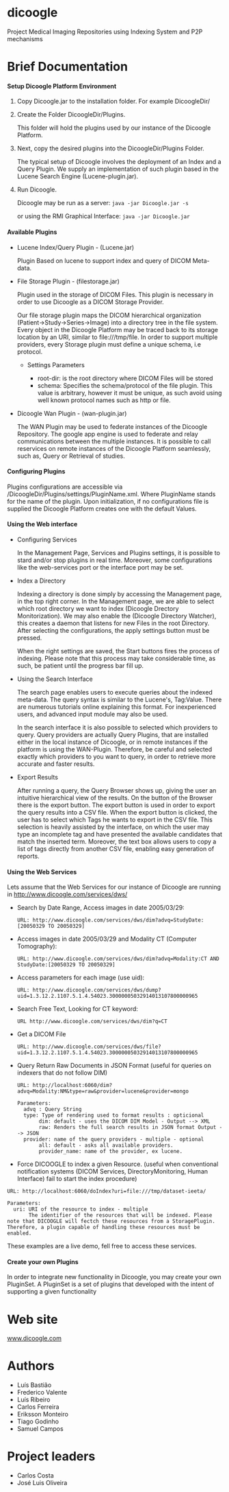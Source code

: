 dicoogle
========

Project  Medical Imaging Repositories using Indexing System and P2P mechanisms



Brief Documentation
========


#### Setup Dicoogle Platform Environment
  1. Copy Dicoogle.jar to the installation folder. For example DicoogleDir/
  2. Create the Folder DicoogleDir/Plugins.

      This folder will hold the plugins used by our instance of the Dicoogle Platform.
  3. Next, copy the desired plugins into the DicoogleDir/Plugins Folder.
      
      The typical setup of Dicoogle involves the deployment of an Index and a Query Plugin. 
      We supply an implementation of such plugin based in the Lucene Search Engine (Lucene-plugin.jar). 
  4. Run Dicoogle.
  
      Dicoogle may be run as a server: ```java -jar Dicoogle.jar -s```

      or using the RMI Graphical Interface: ```java -jar Dicoogle.jar```

#### Available Plugins
  * Lucene Index/Query Plugin - (Lucene.jar)
      
      Plugin Based on lucene to support index and query of DICOM Meta-data.
  * File Storage Plugin - (filestorage.jar)

      Plugin used in the storage of DICOM Files. This plugin is necessary in order to use Dicoogle as a DICOM Storage Provider.
      
      Our file storage plugin maps the DICOM hierarchical organization (Patient->Study->Series->Image) into a directory tree in the file system. Every object in the Dicoogle Platform may be traced back to its storage location by an URI, similar to file:///tmp/file. In order to support multiple providers, every Storage plugin must define a unique schema, i.e protocol. 
      
      * Settings Parameters
      
        * root-dir: is the root directory where DICOM Files will be stored
        *  schema: Specifies the schema/protocol of the file plugin. This value is arbitrary, however it must be unique, as such avoid using well known protocol names such as http or file.

  * Dicoogle Wan Plugin - (wan-plugin.jar)

      The WAN Plugin may be used to federate instances of the Dicoogle Repository. The google app engine is used to federate and relay communications between the multiple instances.
      It is possible to call reservices on remote instances of the Dicoogle Platform seamlessly, such as, Query or Retrieval of studies.

#### Configuring Plugins

  Plugins configurations are accessible via /DicoogleDir/Plugins/settings/PluginName.xml. Where PluginName stands for the name of the plugin.
  Upon initialization, if no configurations file is supplied the Dicoogle Platform creates one with the default Values.

#### Using the Web interface

  * Configuring Services

      In the Management Page, Services and Plugins settings, it is possible to stard and/or stop plugins in real time. Moreover, some configurations like the web-services port or the interface port may be set.

  * Index a Directory

      Indexing a directory is done simply by accessing the Management page, in the top right corner. 
      In the Management page, we are able to select which root directory we want to index (Dicoogle Drectory Monitorization). We may also enable the (Dicoogle Directory Watcher), this creates a daemon that listens for new Files in the root Directory.
      After selecting the configurations, the apply settings button must be pressed.
      
      When the right settings are saved, the Start buttons fires the process of indexing. Please note that this process may take considerable time, as such, be patient until the progress bar fill up.

  * Using the Search Interface

      The search page enables users to execute queries about the indexed meta-data.
      The query syntax is similar to the Lucene's, Tag:Value. There are numerous tutorials online explaining this format. For inexperienced users, and advanced input module may also be used.
      
      In the search interface it is also possible to selected which providers to query. Query providers are actually Query Plugins, that are installed either in the local instance of Dicoogle, or in remote instances if the platform is using the WAN-Plugin. Therefore, be careful and selected exactly which providers to you want to query, in order to retrieve more accurate and faster results.

  * Export Results 

      After running a query, the Query Browser shows up, giving the user an intuitive hierarchical view of the results. On the button of the Browser there is the export button. The export button is used in order to export the query results into a CSV file. When the export button is clicked, the user has to select which Tags he wants to export in the CSV file. This selection is heavily assisted by the interface, on which the user may type an incomplete tag and have presented the available candidates that match the inserted term. Moreover, the text box allows users to copy a list of tags directly from another CSV file, enabling easy generation of reports.


#### Using the Web Services

  Lets assume that the Web Services for our instance of Dicoogle are running in http://www.dicoogle.com/services/dws/
    
  * Search by Date Range, Access images in date 2005/03/29:

    ```URL: http://www.dicoogle.com/services/dws/dim?advq=StudyDate:[20050329 TO 20050329]```
        
  * Access images in date 2005/03/29 and Modality CT (Computer Tomography):
        
    ```URL: http://www.dicoogle.com/services/dws/dim?advq=Modality:CT AND StudyDate:[20050329 TO 20050329]```

  * Access parameters for each image (use uid):

    ```URL: http://www.dicoogle.com/services/dws/dump?uid=1.3.12.2.1107.5.1.4.54023.30000005032914013107800000965```

  * Search Free Text, Looking for CT keyword:

    ```URL http://www.dicoogle.com/services/dws/dim?q=CT```

  * Get a DICOM File

    ```URL: http://www.dicoogle.com/services/dws/file?uid=1.3.12.2.1107.5.1.4.54023.30000005032914013107800000965```

  * Query Return Raw Documents in JSON Format (useful for queries on indexers that do not follow DIM)
  
    ```URL: http://localhost:6060/dim?advq=Modality:NM&type=raw&provider=lucene&provider=mongo```
    ```
    Parameters:
      advq : Query String
      type: Type of rendering used to format results : opticional
           dim: default - uses the DICOM DIM Model - Output --> XML
           raw: Renders the full search results in JSON format Output --> JSON
      provider: name of the query providers - multiple - optional
           all: default - asks all available providers.
           provider_name: name of the provider, ex lucene.
    ```

  * Force DICOOGLE to index a given Resource. (useful when conventional notification systems (DICOM Services, DirectoryMonitoring, Human Interface) fail to start the index procedure)

  ```URL: http://localhost:6060/doIndex?uri=file:///tmp/dataset-ieeta/```
  ```
  Parameters:
    uri: URI of the resource to index - multiple
         The identifier of the resources that will be indexed. Please note that DICOOGLE will fectch these resources from a StoragePlugin. Therefore, a plugin capable of handling these resources must be enabled.
  ```

  These examples are a live demo, fell free to access these services.

#### Create your own Plugins

  In order to integrate new functionality in Dicoogle, you may create your own PluginSet. A PluginSet is a set of plugins that developed with the intent of supporting a given functionality




Web site
========

www.dicoogle.com


Authors
========

* Luís Bastião
* Frederico Valente
* Luís Ribeiro
* Carlos Ferreira
* Eriksson Monteiro
* Tiago Godinho
* Samuel Campos



Project leaders
========

* Carlos Costa
* José Luis Oliveira

